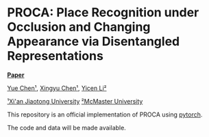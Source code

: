 # PROCA: Place Recognition under Occlusion and Changing Appearance via Disentangled Representations 

**[Paper](https://arxiv.org/pdf/2211.11439.pdf)**

[Yue Chen¹](https://fanegg.github.io/), 
[Xingyu Chen¹](https://rover-xingyu.github.io/),
[Yicen Li²](https://github.com/YicenJoJo)

[¹Xi'an Jiaotong University](http://en.xjtu.edu.cn/)
[²McMaster University](https://www.mcmaster.ca/)

This repository is an official implementation of PROCA using [pytorch](https://pytorch.org/). 

The code and data will be made available.
